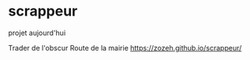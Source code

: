 # scrappeur
 projet aujourd'hui

 Trader de l'obscur
 Route de la mairie
 https://zozeh.github.io/scrappeur/
